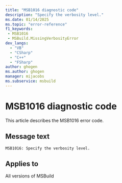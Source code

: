 ```yaml
---
title: "MSB1016 diagnostic code"
description: "Specify the verbosity level."
ms.date: 01/14/2025
ms.topic: "error-reference"
f1_keywords:
 - MSB1016
 - MSBuild.MissingVerbosityError
dev_langs:
  - "VB"
  - "CSharp"
  - "C++"
  - "FSharp"
author: ghogen
ms.author: ghogen
manager: mijacobs
ms.subservice: msbuild
---
```


# MSB1016 diagnostic code

<!-- :::ErrorDefinitionDescription::: -->
<!-- :::editable-content name="introDescription"::: -->
This article describes the MSB1016 error code.
<!-- :::editable-content-end::: -->

## Message text

`MSB1016: Specify the verbosity level.`

<!-- :::editable-content name="postOutputDescription"::: -->
<!--
{StrBegin="MSBUILD : error MSB1016: "}UE: This happens if the user does something like "msbuild.exe -verbosity". The user must pass in a verbosity level
      after the switch e.g. "msbuild.exe -verbosity:detailed".
      LOCALIZATION: The prefix "MSBUILD : error MSBxxxx:" should not be localized.
-->
<!-- :::editable-content-end::: -->
<!-- :::ErrorDefinitionDescription-end::: -->

## Applies to

All versions of MSBuild
